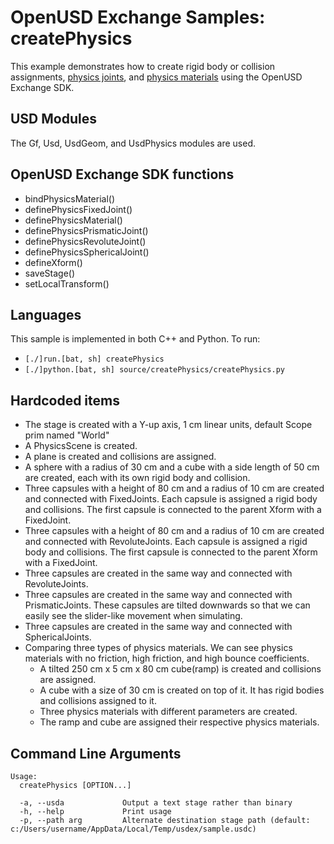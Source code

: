 # OpenUSD Exchange Samples: createPhysics

This example demonstrates how to create rigid body or collision assignments, [physics joints](https://openusd.org/release/api/usd_physics_page_front.html#usdPhysics_joint_descriptor), and [physics materials](https://openusd.org/release/api/usd_physics_page_front.html#usdPhysics_physics_materials) using the OpenUSD Exchange SDK.  


## USD Modules

The Gf, Usd, UsdGeom, and UsdPhysics modules are used.


## OpenUSD Exchange SDK functions

- bindPhysicsMaterial()
- definePhysicsFixedJoint()
- definePhysicsMaterial()
- definePhysicsPrismaticJoint()
- definePhysicsRevoluteJoint()
- definePhysicsSphericalJoint()
- defineXform()
- saveStage()
- setLocalTransform()


## Languages

This sample is implemented in both C++ and Python.  To run:

- `[./]run.[bat, sh] createPhysics`
- `[./]python.[bat, sh] source/createPhysics/createPhysics.py`

## Hardcoded items

- The stage is created with a Y-up axis, 1 cm linear units, default Scope prim named "World"
- A PhysicsScene is created.
- A plane is created and collisions are assigned.
- A sphere with a radius of 30 cm and a cube with a side length of 50 cm are created, each with its own rigid body and collision.
- Three capsules with a height of 80 cm and a radius of 10 cm are created and connected with FixedJoints. Each capsule is assigned a rigid body and collisions. The first capsule is connected to the parent Xform with a FixedJoint.
- Three capsules with a height of 80 cm and a radius of 10 cm are created and connected with RevoluteJoints. Each capsule is assigned a rigid body and collisions. The first capsule is connected to the parent Xform with a FixedJoint.
- Three capsules are created in the same way and connected with RevoluteJoints.
- Three capsules are created in the same way and connected with PrismaticJoints. These capsules are tilted downwards so that we can easily see the slider-like movement when simulating.
- Three capsules are created in the same way and connected with SphericalJoints.
- Comparing three types of physics materials. We can see physics materials with no friction, high friction, and high bounce coefficients.
  - A tilted 250 cm x 5 cm x 80 cm cube(ramp) is created and collisions are assigned.
  - A cube with a size of 30 cm is created on top of it. It has rigid bodies and collisions assigned to it.
  - Three physics materials with different parameters are created.
  - The ramp and cube are assigned their respective physics materials.


## Command Line Arguments

```
Usage:
  createPhysics [OPTION...]

  -a, --usda             Output a text stage rather than binary
  -h, --help             Print usage
  -p, --path arg         Alternate destination stage path (default: c:/Users/username/AppData/Local/Temp/usdex/sample.usdc)
```

